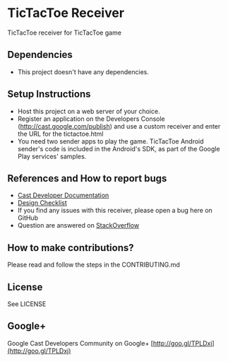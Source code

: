 # TicTacToe Receiver

TicTacToe receiver for TicTacToe game

## Dependencies
* This project doesn't have any dependencies.

## Setup Instructions
* Host this project on a web server of your choice.
* Register an application on the Developers Console (http://cast.google.com/publish) and use a custom receiver and enter the URL for the tictactoe.html
* You need two sender apps to play the game. TicTacToe Android sender's code is included in the Android's SDK, as part of
  the Google Play services' samples.

## References and How to report bugs
* [Cast Developer Documentation](http://developers.google.com/cast/)
* [Design Checklist](http://developers.google.com/cast/docs/design_checklist)
* If you find any issues with this receiver, please open a bug here on GitHub
* Question are answered on [StackOverflow](http://stackoverflow.com/questions/tagged/google-cast)

## How to make contributions?
Please read and follow the steps in the CONTRIBUTING.md

## License
See LICENSE

## Google+
Google Cast Developers Community on Google+ [http://goo.gl/TPLDxj](http://goo.gl/TPLDxj)